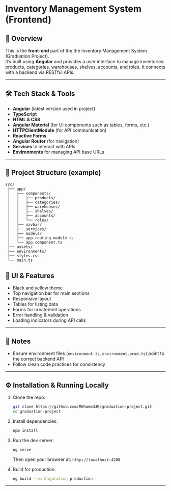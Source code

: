 # Inventory Management System (Frontend)

## 🧾 Overview

This is the **front-end** part of the the Inventory Management System (Graduation Project).  
It’s built using **Angular** and provides a user interface to manage inventories: products, categories, warehouses, shelves, accounts, and roles. It connects with a backend via RESTful APIs.

---

## 🛠 Tech Stack & Tools

- **Angular** (latest version used in project)
- **TypeScript**
- **HTML & CSS**
- **Angular Material** (for UI components such as tables, forms, etc.)
- **HTTPClientModule** (for API communication)
- **Reactive Forms**
- **Angular Router** (for navigation)
- **Services** to interact with APIs
- **Environments** for managing API base URLs

---

## 📂 Project Structure (example)

```text
src/
 ├── app/
 │   ├── components/
 │   │   ├── products/
 │   │   ├── categories/
 │   │   ├── warehouses/
 │   │   ├── shelves/
 │   │   ├── accounts/
 │   │   └── roles/
 │   ├── navbar/
 │   ├── services/
 │   ├── models/
 │   ├── app-routing.module.ts
 │   └── app.component.ts
 ├── assets/
 ├── environments/
 ├── styles.css
 └── main.ts
```

## 🎨 UI & Features

- Black and yellow theme
- Top navigation bar for main sections
- Responsive layout
- Tables for listing data
- Forms for create/edit operations
- Error handling & validation
- Loading indicators during API calls

---

## 🧩 Notes

- Ensure environment files (`environment.ts`, `environment.prod.ts`) point to the correct backend API
- Follow clean code practices for consistency

---

## ⚙️ Installation & Running Locally

1. Clone the repo:

   ```bash
   git clone https://github.com/M0hamedJR/graduation-project.git
   cd graduation-project
   ```

2. Install dependencies:

   ```bash
   npm install
   ```

3. Run the dev server:

   ```bash
   ng serve
   ```

   Then open your browser at: `http://localhost:4200`

4. Build for production:
   ```bash
   ng build --configuration production
   ```

---
